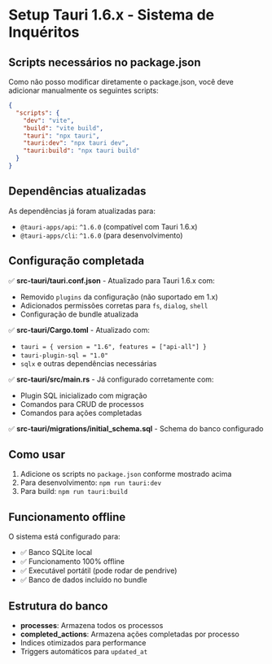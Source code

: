 # Setup Tauri 1.6.x - Sistema de Inquéritos

## Scripts necessários no package.json

Como não posso modificar diretamente o package.json, você deve adicionar manualmente os seguintes scripts:

```json
{
  "scripts": {
    "dev": "vite",
    "build": "vite build",
    "tauri": "npx tauri",
    "tauri:dev": "npx tauri dev",
    "tauri:build": "npx tauri build"
  }
}
```

## Dependências atualizadas

As dependências já foram atualizadas para:
- `@tauri-apps/api`: `^1.6.0` (compatível com Tauri 1.6.x)
- `@tauri-apps/cli`: `^1.6.0` (para desenvolvimento)

## Configuração completada

✅ **src-tauri/tauri.conf.json** - Atualizado para Tauri 1.6.x com:
- Removido `plugins` da configuração (não suportado em 1.x)
- Adicionados permissões corretas para `fs`, `dialog`, `shell`
- Configuração de bundle atualizada

✅ **src-tauri/Cargo.toml** - Atualizado com:
- `tauri = { version = "1.6", features = ["api-all"] }`
- `tauri-plugin-sql = "1.0"`
- `sqlx` e outras dependências necessárias

✅ **src-tauri/src/main.rs** - Já configurado corretamente com:
- Plugin SQL inicializado com migração
- Comandos para CRUD de processos
- Comandos para ações completadas

✅ **src-tauri/migrations/initial_schema.sql** - Schema do banco configurado

## Como usar

1. Adicione os scripts no `package.json` conforme mostrado acima
2. Para desenvolvimento: `npm run tauri:dev`
3. Para build: `npm run tauri:build`

## Funcionamento offline

O sistema está configurado para:
- ✅ Banco SQLite local
- ✅ Funcionamento 100% offline
- ✅ Executável portátil (pode rodar de pendrive)
- ✅ Banco de dados incluído no bundle

## Estrutura do banco

- **processes**: Armazena todos os processos
- **completed_actions**: Armazena ações completadas por processo
- Indices otimizados para performance
- Triggers automáticos para `updated_at`